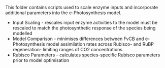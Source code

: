 This folder contains scripts used to scale enzyme inputs and incorporate additional parameters into the e-Photosynthesis model.

- Input Scaling - rescales input enzyme activities to the model must be rescaled to match the photosynthetic response of the species being modelled
- Model Comparison - minimises differences between FvCB and e-Photosynthesis model assimilation rates across Rubisco- and RuBP regeneration- limiting ranges of CO2 concentrations
- Rubisco Parameters - calculates species-specific Rubisco parameters prior to model optimisation
